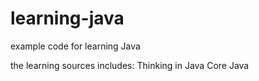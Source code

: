 # learning-java
example code for learning Java

the learning sources includes:
	Thinking in Java
	Core Java
